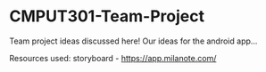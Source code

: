 # CMPUT301-Team-Project

Team project ideas discussed here!
Our ideas for the android app...

Resources used:
storyboard - https://app.milanote.com/
